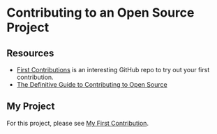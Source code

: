 # Contributing to an Open Source Project

## Resources

- [First Contributions](https://github.com/firstcontributions/first-contributions) is an interesting GitHub repo to try out your first contribution.
- [The Definitive Guide to Contributing to Open Source](https://www.freecodecamp.org/news/the-definitive-guide-to-contributing-to-open-source-900d5f9f2282/)

## My Project

For this project, please see [My First Contribution](Project3/My_First_Contribution.md).